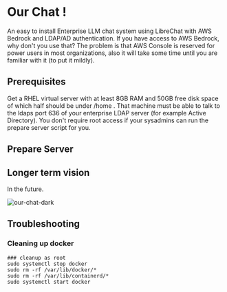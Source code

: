 # Our Chat !

An easy to install Enterprise LLM chat system using LibreChat with AWS Bedrock and LDAP/AD authentication. If you have access to AWS Bedrock, why don't you use that? The problem is that AWS Console is reserved for power users in most organizations, also it will take some time until you are familiar with it (to put it mildly). 

## Prerequisites 

Get a RHEL virtual server with at least 8GB RAM and 50GB free disk space of which half should be under /home . That machine must be able to talk to the ldaps port 636 of your enterprise LDAP server (for example Active Directory). You don't require root access if your sysadmins can run the prepare server script for you. 

## Prepare Server 



## Longer term vision 

In the future. 

![our-chat-dark](https://github.com/dirkpetersen/our-chat/assets/1427719/6fbbc55d-8bf3-4c7f-8d09-990c3ee3c2e6)


## Troubleshooting 

### Cleaning up docker 

```
### cleanup as root
sudo systemctl stop docker
sudo rm -rf /var/lib/docker/*
sudo rm -rf /var/lib/containerd/*
sudo systemctl start docker
```